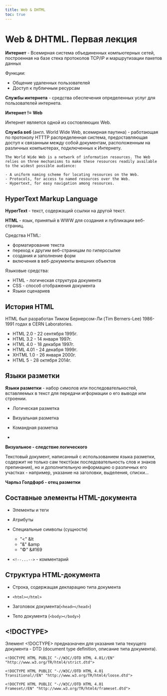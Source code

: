 ```yaml
---
title: Web & DHTML
toc: true
---
```


# Web & DHTML. Первая лекция

__Интернет__ - Всемирная система объединенных компьютерных сетей, построенная на базе стека протоколов TCP/IP и маршрутизации пакетов данных

Функции:

* Общение удаленных пользователей
* Доступ к публичным ресурсам

**Службы интернета** - средства обеспечения определенных услуг для пользователей интернета.

**Интернет != Web**

Интернет является одной из состовляющих Web.

**Служба веб** (англ. World Wide Web, всемирная паутина) - работающая по протоколу HTTTP распределенная система, предоставляющая доступ к связанным между собой документам, расположенным на различных компьютерах, подключенных к Интернету.

```
The World Wide Web is a network of information resources. The Web relies on three mechanisms to make these resources readily available to the widest possible audience:

- A uniform naming scheme for locating resources on the Web.
- Protocols, for access to named resources over the Web.
- Hypertext, for easy navigation among resources.

```

## HyperText Markup Language

**HyperText** - текст, содержащий ссылки на другой текст.

**HTML** - язык, принятый в WWW для создания и публикации веб-страниц.

Средства HTML:

* форматирование текста
* переход к другим веб-страницам по гиперссылке
* создания и заполнение форм
* включения в веб-документы внешних объектов

Языковые средства:

* HTML - логическая структура документа
* CSS - способ отображения документа
* Языки сценариев

## История HTML

HTML был разработан Тимом Бернерсом-Ли (Tim Berners-Lee) 1986-1991 годах в CERN Laboratories.



* HTML 2.0 - 22 сентября 1995г.
* HTML 3.2 - 14 января 1997г.
* HTML 4.0 - 18 декабря 1997г.
* HTML 4.01 - 24 декабря 1999г.
* XHTML 1.0 - 26 января 2000г.
* HTML 5 - 28 октября 2014г.

## Языки разметки

**Языки разметки** - набор симолов или последовательностей, вставляемых в текст для передачи игформации о его выводе или строении.

* Логическая разметка
* Визуальная разметка 



* Командная разметка
* 

**Визуальное - следствие логического**

Текстовый документ, написанный с использованием языка разметки, содержит не только сам текст(как последовательность слов и знаков препинания), но и дополнительную информацию о различных его участках - например, указание на заголовки, выделения, списки...

**Чарльз Голдфарб - отец разметки**

## Составные элементы HTML-документа

* Элементы и теги

* Атрибуты

* Специальные символы (сущности)
  * "<" &lt
  * "&" &amp
  * "©" &#169
* `<!--...-->` - комментарий

## Структура HTML-документа

* Строка, содержащая декларацию типа документа
* `<html></html>`
* Заголовок документа(`<head></head>`)

* Тело документа (`<body></body>`)

## <!DOCTYPE>

Элемент <!DOCTYPE> предназначен для указания типа текущего документа - DTD (document type definition, описание типа документа).

<!DOCTYPE{Элемент верхнего уровня}{Публичность}"{Регистрация}//{Организация}//{Тип}//{Имя}//{Язык}"{URL}">

```
<!DOCTYPE HTML PUBLIC "-//W3C//DTD HTML 4.01//EN"
"http://www.w3.org/TR/html4/strict.dtd">

<!DOCTYPE HTML PUBLIC "-//W3C//DTD HTML 4.01
Transitional//EN" "http://www.w3.org/TR/html4/loose.dtd">

<!DOCTYPE HTML PUBLIC "-//W3C//DTD HTML 4.01
Frameset//EN" "http://www.w3.org/TR/html4/frameset.dtd">
```

